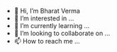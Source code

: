 - 👋 Hi, I’m Bharat Verma
- 👀 I’m interested in ...
- 🌱 I’m currently learning ...
- 💞️ I’m looking to collaborate on ...
- 📫 How to reach me ...

<!---
brvx/brvx is a ✨ special ✨ repository because its `README.md` (this file) appears on your GitHub profile.
You can click the Preview link to take a look at your changes.
--->
